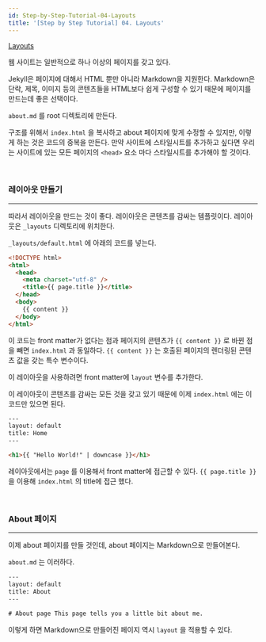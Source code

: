 ```yaml
---
id: Step-by-Step-Tutorial-04-Layouts
title: '[Step by Step Tutorial] 04. Layouts'
---
```


[Layouts](https://jekyllrb.com/docs/step-by-step/04-layouts/)

웹 사이트는 일반적으로 하나 이상의 페이지를 갖고 있다.

Jekyll은 페이지에 대해서 HTML 뿐만 아니라 Markdown을 지원한다. Markdown은 단락, 제목, 이미지 등의 콘텐츠들을 HTML보다 쉽게 구성할 수 있기 때문에 페이지를 만드는데 좋은 선택이다.

`about.md` 를 root 디렉토리에 만든다.

구조를 위해서 `index.html` 을 복사하고 about 페이지에 맞게 수정할 수 있지만, 이렇게 하는 것은 코드의 중복을 만든다. 만약 사이트에 스타일시트를 추가하고 싶다면 우리는 사이트에 있는 모든 페이지의 `<head>` 요소 마다 스타일시트를 추가해야 할 것이다.

<br/>

### 레이아웃 만들기

---

따라서 레이아웃을 만드는 것이 좋다. 레이아웃은 콘텐츠를 감싸는 템플릿이다. 레이아웃은 `_layouts` 디렉토리에 위치한다.

`_layouts/default.html` 에 아래의 코드를 넣는다.

```html
<!DOCTYPE html>
<html>
  <head>
    <meta charset="utf-8" />
    <title>{{ page.title }}</title>
  </head>
  <body>
    {{ content }}
  </body>
</html>
```

이 코드는 front matter가 없다는 점과 페이지의 콘텐츠가 `{{ content }}` 로 바뀐 점을 빼면 `index.html` 과 동일하다. `{{ content }}` 는 호출된 페이지의 렌더링된 콘텐츠 값을 갖는 특수 변수이다.

이 레이아웃을 사용하려면 front matter에 `layout` 변수를 추가한다.

이 레이아웃이 콘텐츠를 감싸는 모든 것을 갖고 있기 때문에 이제 `index.html` 에는 이 코드만 있으면 된다.

```html
---
layout: default
title: Home
---

<h1>{{ "Hello World!" | downcase }}</h1>
```

레이아웃에서는 `page` 를 이용해서 front matter에 접근할 수 있다. `{{ page.title }}` 을 이용해 `index.html` 의 title에 접근 했다.

<br/>

### About 페이지

---

이제 about 페이지를 만들 것인데, about 페이지는 Markdown으로 만들어본다.

`about.md` 는 이러하다.

```html
---
layout: default
title: About
---

# About page This page tells you a little bit about me.
```

이렇게 하면 Markdown으로 만들어진 페이지 역시 `layout` 을 적용할 수 있다.
